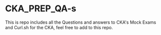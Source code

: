 # CKA_PREP_QA-s
This is repo includes all the Questions and answers to CKA's Mock Exams and Curl.sh for the CKA, feel free to add to this repo.
